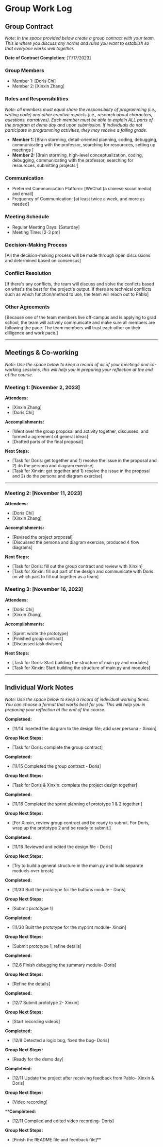 # Group Work Log

## Group Contract
_Note: In the space provided below create a group contract with your team. This is where you discuss any norms and rules you want to establish so that everyone works well together._

**Date of Contract Completion:** [11/17/2023]

### Group Members
- Member 1: [Doris Chi]
- Member 2: [Xinxin Zhang]

### Roles and Responsibilities
_Note: all members must equal share the responsibility of programming (i.e., writing code) and other creative aspects (i.e., research about characters, questions, narratives). Each member must be able to explain ALL parts of the program at demo day and upon submission. If individuals do not participate in programming activities, they may receive a failing grade._
- **Member 1:** [Brain storming, detail-oriented planning, coding, debugging, communicating with the professor, searching for resourcces, setting up meetings ]
- **Member 2:** [Brain storming, high-level conceptualization, coding, debugging, communicating with the professor, searching for resourcces, submitting projects ]
 
### Communication
- Preferred Communication Platform: [WeChat (a chinese social media) and email]
- Frequency of Communication: [at least twice a week, and more as needed]

### Meeting Schedule
- Regular Meeting Days: [Saturday]
- Meeting Time: [2-3 pm]

### Decision-Making Process
[All the decision-making process will be made through open discussions and determined based on consensus]

### Conflict Resolution
[If there's any conflicts, the team will discuss and solve the conficts based on what's the best for the project's output. If there are technical conflicts such as which function/method to use, the team will reach out to Pablo]

### Other Agreements
[Because one of the team members live off-campus and is applying to grad school, the team will actively communicate and make sure all members are following the pace. The team members will trust each other on their dilligence and work pace.]


---

## Meetings & Co-working 
_Note: Use the space below to keep a record of all of your meetings and co-working sessions, this will help you in preparing your reflection at the end of the course._

### Meeting 1: [November 2, 2023]

**Attendees:**
- [Xinxin Zhang]
- [Doris Chi] 

**Accomplishments:**
- [Went over the group proposal and activity together, discussed, and formed a agreement of general ideas]
- [Drafted parts of the final proposal]

**Next Steps:**
- [Task for Doris: get together and 1) resolve the issue in the proposal and 2) do the persona and diagram exercise]
- [Task for Xinxin: get together and 1) resolve the issue in the proposal and 2) do the persona and diagram exercise]

---

### Meeting 2: [November 11, 2023]

**Attendees:**
- [Doris Chi]
- [Xinxin Zhang]

**Accomplishments:**
- [Revised the project proposal]
- [Discussed the persona and diagram exercise, produced 4 flow diagrams]

**Next Steps:**
- [Task for Doris: fill out the group contract and review with Xinxin]
- [Task for Xinxin: fill out part of the design and communicate with Doris on which part to fill out together as a team]

 
### Meeting 3: [November 16, 2023]

**Attendees:**
- [Doris Chi]
- [Xinxin Zhang]

**Accomplishments:**
- [Sprint wrote the prototype]
- [Finished group contract]
- [Discussed task division]

**Next Steps:**
- [Task for Doris: Start building the structure of main.py and modules]
- [Task for Xinxin: Start building the structure of main.py and modules]




---

## Individual Work Notes
_Note: Use the space below to keep a record of individual working times. You can choose a format that works best for you. This will help you in preparing your reflection at the end of the course._
 

**Completeed:**
- [11/14 Inserted the diagram to the design file; add user persona - Xinxin]

**Group Next Steps:**
- [Task for Doris: complete the group contract]


  
**Completeed:**
- [11/15 Completed the group contract - Doris]

**Group Next Steps:**
- [Task for Doris & Xinxin: complete the project design together]




**Completeed:**
- [11/16 Completed the sprint planning of prototype 1 & 2 together.]

**Group Next Steps:**
- [For Xinxin, review group contract and be ready to submit. For Doris, wrap up the prototype 2 and be ready to submit.]



**Completeed:**
- [11/16 Reviewed and edited the design file - Doris]

**Group Next Steps:**
- [Try to build a general structure in the main.py and build separate moduels over break]



**Completeed:**
- [11/30 Built the prototype for the buttons module - Doris]

**Group Next Steps:**
- [Submit prototype 1]



**Completeed:**
- [11/30 Built the prototype for the myprint module- Xinxin]

**Group Next Steps:**
- [Submit prototype 1, refine details]



**Completeed:**
- [12.6 Finish debugging the summary module- Doris]

**Group Next Steps:**
- [Refine the details]



**Completeed:**
- [12/7 Submit prototype 2- Xinxin]

**Group Next Steps:**
- [Start recording videos]



**Completeed:**
- [12/8 Detected a logic bug, fixed the bug- Doris]

**Group Next Steps:**
- [Ready for the demo day]



**Completeed:**
- [12/11 Update the project after receiving feedback from Pablo- Xinxin & Doris]

**Group Next Steps:**
- [Video recording]



****Completeed:**
- [12/11 Compiled and edited video recording- Doris]

**Group Next Steps:**
- [Finish the README file and feedback file]**
